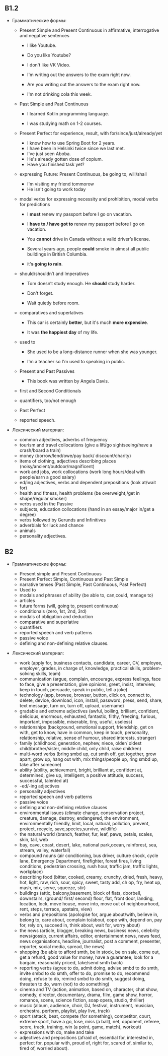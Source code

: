## В1.2

- Грамматические формы: 
	
	- Present Simple and Present Continuous in affirmative, interrogative and negative sentences
		
		- I like Youtube.
		- Do you like Youtube?
		- I don't like VK Video.
		
		- I'm writing out the answers to the exam right now.
		- Are you writing out the answers to the exam right now.
		- I'm not drinking cola this week.
		
	- Past Simple and Past Continuous
		
		- I learned Kotlin programming language.
		
		- I was studying math on 1-2 courses.
		
	- Present Perfect for experience, result, with for/since/just/already/yet 
		
		- I know how to use Spring Boot for 2 years.
		- I have been in Helsinki twice since we last met.
		- I've just seen Aboba.
		- He's already gotten dose of copium.
		- Have you finished task yet?
		
	- expressing Future: Present Continuous, be going to, will/shall
		
		- I'm visiting my friend tommorow
		- He isn't going to work today
		
	- modal verbs for expressing necessity and prohibition, modal verbs for predictions 
		
		- I **must** renew my passport before I go on vacation.
		- I **have to / have got to** renew my passport before I go on vacation.
		
		- You **cannot** drive in Canada without a valid driver’s license.
		- Several years ago, people **could** smoke in almost all public buildings in British Columbia.
		
		- it'**s going to rain**.
		
	- should/shouldn’t and Imperatives
		
		- Tom doesn’t study enough. He **should** study harder.
		
		- Don't forget.
		- Wait quietly before room.
		
	- comparatives and superlatives 
		
		- This car is certainly **better**, but it's much **more expensive**.
		
		- It was **the happiest day** of my life.
		
	- used to
		
		- She used to be a long-distance runner when she was younger.
		
		- I'm a teacher so I'm used to speaking in public.
		
	- Present and Past Passives
		
		- This book was written by Angela Davis.
		
	- first and Second Conditionals 
	- quantifiers, too/not enough 
	- Past Perfect 
	- reported speech.
	
- Лексический материал: 
	
	- сommon adjectives, adverbs of frequency 
	- tourism and travel collocations (give a lift/go sightseeing/have a crash/board a train) 
	- money (borrow/lend/owe/pay back/ discount/charity) 
	- items of clothing, adjectives describing places (noisy/ancient/outdoor/magnificent) 
	- work and jobs, work collocations (work long hours/deal with people/earn a good salary)
	- ed/ing adjectives, verbs and dependent prepositions (look at/wait for) 
	- health and fitness, health problems (be overweight,/get in shape/regular smoker) 
	- verbs used in the Passive 
	- subjects, education collocations (hand in an essay/major in/get a degree) 
	- verbs followed by Gerunds and Infinitives 
	- adverbials for luck and chance 
	- animals 
	- personality adjectives.

## B2

- Грамматические формы: 
	
	- Present simple and Present Continuous  
	- Present Perfect Simple, Continuous and Past Simple 
	- narrative tenses (Past Simple, Past Continuous, Past Perfect)  
	- Used to 
	- modals and phrases of ability (be able to, can,could, manage to) 
	- articles 
	- future forms (will, going to, present continuous) 
	- conditionals (zero, 1st, 2nd, 3rd) 
	- modals of obligation and deduction 
	- comparative and superlative 
	- quantifiers 
	- reported speech and verb patterns 
	- passive voice 
	- defining and non-defining relative clauses.
	
- Лексический материал: 
	
	- work (apply for, business contacts, candidate, career, CV, employee, employer, grades, in charge of, knowledge, practical skills, problem-solving skills, team) 
	- communication (argue, complain, encourage, express feelings, face to face, give a presentation, give opinions, greet, insist, interview, keep in touch, persuade, speak in public, tell a joke) 
	- technology (app, browse, browser, button, click on, connect to, delete, device, download, icon, install, password, press, send, share, text message, turn on, turn off, upload, username) 
	- gradable and extreme adjectives (awful, boiling, brilliant, confident, delicious, enormous, exhausted, fantastic, filthy, freezing, furious, important, impossible, miserable, tiny, useful, useless) 
	- relationships (background, emotional support, friendship, get on with, get to know, have in common, keep in touch, personality, relationship, relative, sense of humour, shared interests, stranger) 
	- family (childhood, generation, nephew, niece, older/ oldest child/brother/sister, middle child, only child, raise children) 
	- multi-word verbs (bring smbd up, cut smth off, get together, grow apart, grow up, hang out with, mix things/people up, ring smbd up, take after someone) 
	- ability (ability, achievement, bright, brilliant at, confident at, determined, give up, intelligent, a positive attitude, success, successful, talented at) 
	- -ed/-ing adjectives 
	- personality adjectives 
	- reported speech and verb patterns 
	- passive voice 
	- defining and non-defining relative clauses 
	- environmental issues (climate change, conservation project, creature, damage, destroy, endangered, the environment, environmentally friendly, limit, local, natural, pollution, prevent, protect, recycle, save,species,survive, wildlife) 
	- the natural world (branch, feather, fur, leaf, paws, petals, scales, skin, tail, web 
	- bay, cave, coast, desert, lake, national park,ocean, rainforest, sea, stream, valley, waterfall) 
	- compound nouns (air conditioning, bus driver, culture shock, cycle lane, Emergency Department, firefighter, forest fires, living conditions, pedestrian crossing, rush hour, traffic jam, traffic lights, workplace) 
	- describing food (bitter, cooked, creamy, crunchy, dried, fresh, heavy, hot, light, raw, rich, sour, spicy, sweet, tasty add, ch op, fry, heat up, mash, mix, serve, squeeze, stir) 
	- buildings (attic, balcony,basement, block of flats, doorbell, downstairs, (ground/ first/ second) floor, flat, front door, landing, location, lock, move house, move into, move out of neighbourhood, rent, steps, terrace, upstairs, view) 
	- verbs and prepositions (apologise for, argue about/with, believe in, belong to, care about, complain to/about, cope with, depend on, pay for, rely on, succeed in, think about, wait for, worry about) 
	- the news (article, blogger, breaking news, business news, celebrity news/gossip, current affairs, editor, entertainment news, news feed, news organisations, headline, journalist, post a comment, presenter, reporter, social media, spread, the news) 
	- shopping (be able to afford smth, be in stock, be on sale, come out, get a refund, good value for money, have a guarantee, look for a bargain, reasonably priced, take/send smth back) 
	- reporting verbs (agree to do, admit doing, advise smbd to do smth, invite smbd to do smth, offer to do, promise to do, recommend doing, refuse to do, remind smbd to do smth, suggest doing, threaten to do, warn (not) to do something) 
	- cinema and TV (action, animation, based on, character, chat show, comedy, director, documentary, drama, film, game show, horror, romance, scene, science fiction, soap opera, studio, thriller) 
	- music (album, audience, choir, DJ, festival, instrument, musician, orchestra, perform, playlist, play live, track) 
	- sport (attack, beat, compete (for something), competitor, court, extreme sport, have a go, lose, miss (a ball), net, opponent, referee, score, track, training, win (a point, game, match), workout) 
	- expressions with do, make and take 
	- adjectives and prepositions (afraid of, essential for, interested in, perfect for, popular with, proud of, right for, scared of, similar to, tired of, worried about).
	